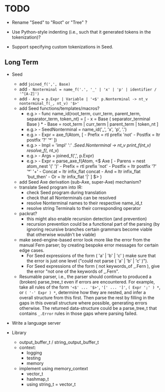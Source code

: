 # TODO

* Rename "Seed" to "Root" or "Tree" ?

* Use Python-style indenting (i.e., such that it generated tokens in the tokenization)?

* Support specifying custom tokenizations in Seed.

## Long Term

* Seed
    * add `joined_f(',', Base)`
    * add `- Nonterminal = name_f('.', '_' | 'x' | 'p' | identifier / '^[A-Z]')`
    * add `- Arg = p.Expr | Variable | '<$' p.Nonterminal -> nt_v nonterminal_f(_, nt_v) '$>'`
    * add Seed functions/templates/macros?
        * e.g.> - func name_id(root_term, curr_term, parent_term, separator_term, token_nt) = [
                    - x = Base ( separator_terminal Base ) *
                    - Base = root_term | curr_term | parent_term | token_nt
                  ]
        * e.g.> - SeedNonterminal = name_id('_', 'x', 'p', '.')
        * e.g.> - Expr = axe_f(Atom, [
                    - Prefix = rtl prefix 'not'
                    - Postfix = ltr postfix '?' '*'
                  ])
        * e.g.> - Impl = 'impl' ':' _.Seed.Nonterminal -> nt_v print_f(nt_v) resolve_f(_, nt_v)
        * e.g.> - Args = joined_f(',', p.Expr)
        * e.g.> - Expr = parse_axe_f(Atom, <$ Axe [
                  - Parens    = nest  atom_nest '(' ')'
                  - Prefix    = rtl   prefix 'not'
                  - Postfix   = ltr   postfix '?' '*' '+'
                  - Concat    = ltr   infix_flat concat
                  - And       = ltr   infix_flat 'but_then'
                  - Or        = ltr   infix_flat '|'
                  ] $> )
    * add Seed Axe derivation (sub-Axe, super-Axe) mechanism?
    * translate Seed program into IR:
        * check Seed program during translation
        * check that all Nonterminals can be resolved
        * resolve Nonterminal names to their respective name_id_t
        * resolve string Terminals to their corresponding operator
    * packrat?
        * this might also enable recursion detection (and prevention)
        * recursion prevention could be a functional part of the parsing
          (by ignoring recursive branches certain grammars become viable that
          otherwise wouldn't be viable)
    * make seed-engine-based error look more like the error from the manual Fern parser; by creating
      bespoke error messages for certain edge cases.
        * For Seed expressions of the form ( 'a' | 'b' | 'c' ) make sure that the error
          is just one level ("could not parse ( 'a' | 'b' | 'c' )").
        * For Seed expressions of the form ( not keywords_of _.Fern ), give the error
          "not one of the keywords of _.Fern".
    * Resumable parser, i.e., the parser should continue to produced a (broken) parse_tree_t even if
      errors are encountered. For example, take all rules of the form `'<$' ... '$>'`, `'[' ... ']'`,
      `( Expr ';' ) *`, or `( '-' Expr ) *`, determine how they are nested, and infer a overall
      structure from this first. Then parse the rest by filling in the gaps in this overall
      structure where possible, generating errors otherwise. The returned data-structure could be a
      parse_tree_t that contains `_.Error` rules in those gaps where parsing failed.

* Write a language server

* Library
    * output_buffer_t / string_output_buffer_t
    * context:
        * logging
        * testing
        * memory
    * implement using memory_context
        * vector_t
        * hashmap_t
        * using string_t = vector_t<char>
